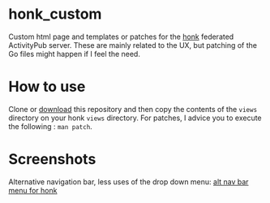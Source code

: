# honk_custom

Custom html page and templates or patches for the
[honk](https://humungus.tedunangst.com/r/honk) federated
ActivityPub server.
These are mainly related to the UX, but patching of the Go files
might happen if I feel the need.

# How to use

Clone or [download](https://git.les-miquelots.net/honk_custom/snapshot/honk_custom-master.zip)
this repository and then copy the contents of the `views` directory on
your honk `views` directory. For patches, I advice you to execute the
following : `man patch`.

# Screenshots

Alternative navigation bar, less uses of the drop down menu:
[alt nav bar menu for honk](<img src="https://git.les-miquelots.net/honk_custom/plain/scrots/honk_altnavbar.png" alt="">)
